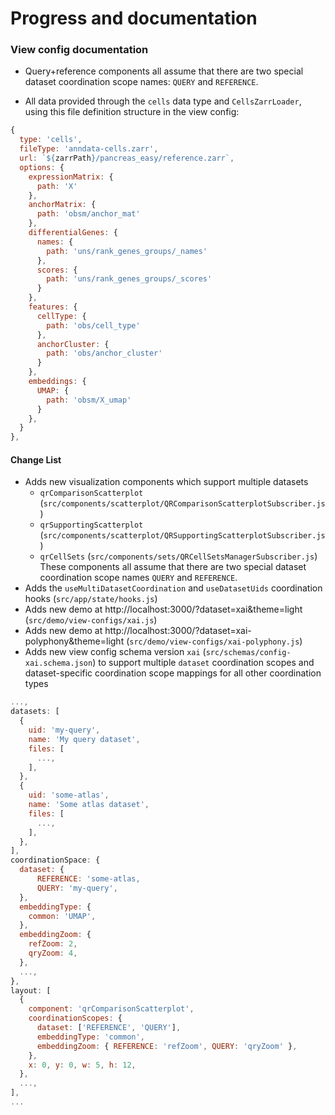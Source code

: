 # Progress and documentation

### View config documentation

- Query+reference components all assume that there are two special dataset coordination scope names: `QUERY` and `REFERENCE`.

- All data provided through the `cells` data type and `CellsZarrLoader`, using this file definition structure in the view config:

```js
{
  type: 'cells',
  fileType: 'anndata-cells.zarr',
  url: `${zarrPath}/pancreas_easy/reference.zarr`,
  options: {
    expressionMatrix: {
      path: 'X'
    },
    anchorMatrix: {
      path: 'obsm/anchor_mat'
    },
    differentialGenes: {
      names: {
        path: 'uns/rank_genes_groups/_names'
      },
      scores: {
        path: 'uns/rank_genes_groups/_scores'
      }
    },
    features: {
      cellType: {
        path: 'obs/cell_type'
      },
      anchorCluster: {
        path: 'obs/anchor_cluster'
      }
    },
    embeddings: {
      UMAP: {
        path: 'obsm/X_umap'
      }
    },
  }
},
```

#### Change List
- Adds new visualization components which support multiple datasets
  - `qrComparisonScatterplot` (`src/components/scatterplot/QRComparisonScatterplotSubscriber.js`)
  - `qrSupportingScatterplot` (`src/components/scatterplot/QRSupportingScatterplotSubscriber.js`)
  - `qrCellSets` (`src/components/sets/QRCellSetsManagerSubscriber.js`)
These components all assume that there are two special dataset coordination scope names `QUERY` and `REFERENCE`.
- Adds the `useMultiDatasetCoordination` and `useDatasetUids` coordination hooks (`src/app/state/hooks.js`)
- Adds new demo at http://localhost:3000/?dataset=xai&theme=light (`src/demo/view-configs/xai.js`)
- Adds new demo at http://localhost:3000/?dataset=xai-polyphony&theme=light (`src/demo/view-configs/xai-polyphony.js`)
- Adds new view config schema version `xai` (`src/schemas/config-xai.schema.json`) to support multiple `dataset` coordination scopes and dataset-specific coordination scope mappings for all other coordination types
```js
...,
datasets: [
  {
    uid: 'my-query',
    name: 'My query dataset',
    files: [
      ...,
    ],
  },
  {
    uid: 'some-atlas',
    name: 'Some atlas dataset',
    files: [
      ...,
    ],
  },
],
coordinationSpace: {
  dataset: {
      REFERENCE: 'some-atlas,
      QUERY: 'my-query',
  },
  embeddingType: {
    common: 'UMAP',
  },
  embeddingZoom: {
    refZoom: 2,
    qryZoom: 4,
  },
  ...,
},
layout: [
  {
    component: 'qrComparisonScatterplot',
    coordinationScopes: {
      dataset: ['REFERENCE', 'QUERY'],
      embeddingType: 'common',
      embeddingZoom: { REFERENCE: 'refZoom', QUERY: 'qryZoom' },
    },
    x: 0, y: 0, w: 5, h: 12,
  },
  ...,
],
...
```